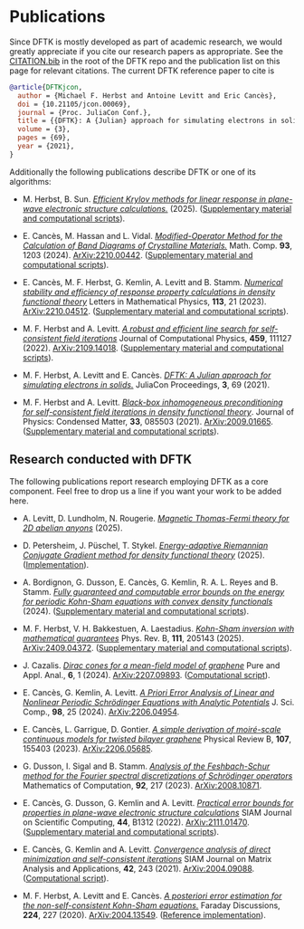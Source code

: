 # Publications

Since DFTK is mostly developed as part of academic research,
we would greatly appreciate if you cite our research papers as appropriate.
See the [CITATION.bib](https://github.com/JuliaMolSim/DFTK.jl/blob/master/CITATION.bib)
in the root of the DFTK repo and the publication list
on this page for relevant citations.
The current DFTK reference paper to cite is
```bibtex
@article{DFTKjcon,
  author = {Michael F. Herbst and Antoine Levitt and Eric Cancès},
  doi = {10.21105/jcon.00069},
  journal = {Proc. JuliaCon Conf.},
  title = {{DFTK}: A {Julian} approach for simulating electrons in solids},
  volume = {3},
  pages = {69},
  year = {2021},
}
```

Additionally the following publications describe DFTK or one of its algorithms:

- M. Herbst, B. Sun.
  [*Efficient Krylov methods for linear response in plane-wave electronic structure calculations.*](https://arxiv.org/abs/2505.02319) (2025).
  ([Supplementary material and computational scripts](https://github.com/bonans/inexact_Krylov_response)).

- E. Cancès, M. Hassan and L. Vidal.
  [*Modified-Operator Method for the Calculation of Band Diagrams of Crystalline Materials.*](https://doi.org/10.1090/mcom/3897)
  Math. Comp. **93**, 1203 (2024).
  [ArXiv:2210.00442](https://arxiv.org/abs/2210.00442).
  ([Supplementary material and computational scripts](https://github.com/LaurentVidal95/ModifiedOp)).

- E. Cancès, M. F. Herbst, G. Kemlin, A. Levitt and B. Stamm.
  [*Numerical stability and efficiency of response property calculations in density functional theory*](https://arxiv.org/abs/2210.04512)
  Letters in Mathematical Physics, **113**, 21 (2023).
  [ArXiv:2210.04512](https://arxiv.org/abs/2210.04512).
  ([Supplementary material and computational scripts](https://github.com/gkemlin/response-calculations-metals)).

- M. F. Herbst and A. Levitt.
  [*A robust and efficient line search for self-consistent field iterations*](https://arxiv.org/abs/2109.14018)
  Journal of Computational Physics, **459**, 111127 (2022).
  [ArXiv:2109.14018](https://arxiv.org/abs/2109.14018).
  ([Supplementary material and computational scripts](https://github.com/mfherbst/supporting-adaptive-damping/)).

- M. F. Herbst, A. Levitt and E. Cancès.
  [*DFTK: A Julian approach for simulating electrons in solids.*](https://doi.org/10.21105/jcon.00069)
  JuliaCon Proceedings, **3**, 69 (2021).

- M. F. Herbst and A. Levitt.
  [*Black-box inhomogeneous preconditioning for self-consistent field iterations in density functional theory*](https://doi.org/10.1088/1361-648X/abcbdb).
  Journal of Physics: Condensed Matter, **33**, 085503 (2021).
  [ArXiv:2009.01665](https://arxiv.org/abs/2009.01665).
  ([Supplementary material and computational scripts](https://github.com/mfherbst/supporting-ldos-preconditioning/)).


## Research conducted with DFTK
The following publications report research employing DFTK as a core component.
Feel free to drop us a line if you want your work to be added here.

- A. Levitt, D. Lundholm, N. Rougerie.
  [*Magnetic Thomas-Fermi theory for 2D abelian anyons*](https://arxiv.org/abs/2504.13481) (2025).

- D. Petersheim, J. Püschel, T. Stykel.
  [*Energy-adaptive Riemannian Conjugate Gradient method for density functional theory*](https://arxiv.org/abs/2503.16225) (2025).
  ([Implementation](https://github.com/jonas-pueschel/RCG_DFTK/)).

- A. Bordignon, G. Dusson, E. Cancès, G. Kemlin, R. A. L. Reyes and B. Stamm.
  [*Fully guaranteed and computable error bounds on the energy for periodic Kohn-Sham equations with convex density functionals*](http://arxiv.org/abs/2409.11769v1) (2024).
  ([Supplementary material and computational scripts](https://doi.org/10.18419/darus-4469)).

- M. F. Herbst, V. H. Bakkestuen, A. Laestadius.
  [*Kohn-Sham inversion with mathematical guarantees*](https://doi.org/10.1103/PhysRevB.111.205143)
  Phys. Rev. B, **111**, 205143 (2025).
  [ArXiv:2409.04372](https://arxiv.org/abs/2409.04372).
  ([Supplementary material and computational scripts](https://github.com/mfherbst/supporting-my-inversion)).

- J. Cazalis.
  [*Dirac cones for a mean-field model of graphene*](https://doi.org/10.2140/paa.2024.6.129)
  Pure and Appl. Anal., **6**, 1 (2024).
  [ArXiv:2207.09893](https://arxiv.org/abs/2207.09893).
  ([Computational script](https://github.com/JuliaMolSim/DFTK.jl/blob/f7fcc31c79436b2582ac1604d4ed8ac51a6fd3c8/examples/publications/2022_cazalis.jl)).

- E. Cancès, G. Kemlin, A. Levitt.
  [*A Priori Error Analysis of Linear and Nonlinear Periodic Schrödinger Equations with Analytic Potentials*](https://doi.org/10.1007/s10915-023-02421-0)
  J. Sci. Comp., **98**, 25 (2024).
  [ArXiv:2206.04954](https://arxiv.org/abs/2206.04954).

- E. Cancès, L. Garrigue, D. Gontier.
  [*A simple derivation of moiré-scale continuous models for twisted bilayer graphene*](https://doi.org/10.1103/PhysRevB.107.155403)
  Physical Review B, **107**, 155403 (2023).
  [ArXiv:2206.05685](https://arxiv.org/abs/2206.05685).

- G. Dusson, I. Sigal and B. Stamm.
  [*Analysis of the Feshbach-Schur method for the Fourier spectral discretizations of Schrödinger operators*](http://doi.org/10.1090/mcom/3774)
  Mathematics of Computation, **92**, 217 (2023).
  [ArXiv:2008.10871](https://arxiv.org/abs/2008.10871).

- E. Cancès, G. Dusson, G. Kemlin and A. Levitt.
  [*Practical error bounds for properties in plane-wave electronic structure calculations*](https://doi.org/10.1137/21M1456224)
  SIAM Journal on Scientific Computing, **44**, B1312 (2022).
  [ArXiv:2111.01470](https://arxiv.org/abs/2111.01470).
  ([Supplementary material and computational scripts](https://github.com/gkemlin/paper-forces-estimator)).

- E. Cancès, G. Kemlin and A. Levitt.
  [*Convergence analysis of direct minimization and self-consistent iterations*](https://doi.org/10.1137/20M1332864)
  SIAM Journal on Matrix Analysis and Applications, **42**, 243 (2021).
  [ArXiv:2004.09088](https://arxiv.org/abs/2004.09088).
  ([Computational script](https://github.com/JuliaMolSim/DFTK.jl/blob/80c7452ef728f5e9f413f70e6d5eb4f8357075bc/examples/silicon_scf_convergence.jl)).

- M. F. Herbst, A. Levitt and E. Cancès.
  [*A posteriori error estimation for the non-self-consistent Kohn-Sham equations.*](https://doi.org/10.1039/D0FD00048E)
  Faraday Discussions, **224**, 227 (2020).
  [ArXiv:2004.13549](https://arxiv.org/abs/2004.13549).
  ([Reference implementation](https://github.com/mfherbst/error-estimates-nonscf-kohn-sham)).
